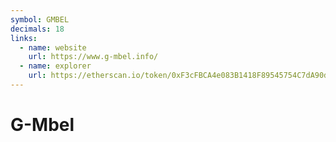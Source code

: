 ```yaml
---
symbol: GMBEL
decimals: 18
links:
  - name: website
    url: https://www.g-mbel.info/
  - name: explorer
    url: https://etherscan.io/token/0xF3cFBCA4e083B1418F89545754C7dA90d2418B10
---
```


# G-Mbel

